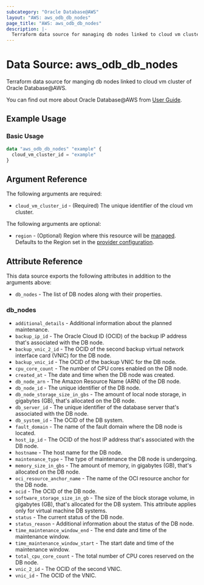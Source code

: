 ```yaml
---
subcategory: "Oracle Database@AWS"
layout: "AWS: aws_odb_db_nodes"
page_title: "AWS: aws_odb_db_nodes"
description: |-
  Terraform data source for managing db nodes linked to cloud vm cluster of Oracle Database@AWS.
---
```


# Data Source: aws_odb_db_nodes

Terraform data source for manging db nodes linked to cloud vm cluster of Oracle Database@AWS.

You can find out more about Oracle Database@AWS from [User Guide](https://docs.aws.amazon.com/odb/latest/UserGuide/what-is-odb.html).

## Example Usage

### Basic Usage

```terraform
data "aws_odb_db_nodes" "example" {
  cloud_vm_cluster_id = "example"
}
```

## Argument Reference

The following arguments are required:

* `cloud_vm_cluster_id` - (Required) The unique identifier of the cloud vm cluster.

The following arguments are optional:

* `region` - (Optional) Region where this resource will be [managed](https://docs.aws.amazon.com/general/latest/gr/rande.html#regional-endpoints). Defaults to the Region set in the [provider configuration](https://registry.terraform.io/providers/hashicorp/aws/latest/docs#aws-configuration-reference).

## Attribute Reference

This data source exports the following attributes in addition to the arguments above:

* `db_nodes` - The list of DB nodes along with their properties.

### db_nodes

* `additional_details` - Additional information about the planned maintenance.
* `backup_ip_id` - The Oracle Cloud ID (OCID) of the backup IP address that's associated with the DB node.
* `backup_vnic_2_id` - The OCID of the second backup virtual network interface card (VNIC) for the DB node.
* `backup_vnic_id` - The OCID of the backup VNIC for the DB node.
* `cpu_core_count` - The number of CPU cores enabled on the DB node.
* `created_at` - The date and time when the DB node was created.
* `db_node_arn` - The Amazon Resource Name (ARN) of the DB node.
* `db_node_id` - The unique identifier of the DB node.
* `db_node_storage_size_in_gbs` - The amount of local node storage, in gigabytes (GB), that's allocated on the DB node.
* `db_server_id` - The unique identifier of the database server that's associated with the DB node.
* `db_system_id` - The OCID of the DB system.
* `fault_domain` - The name of the fault domain where the DB node is located.
* `host_ip_id` - The OCID of the host IP address that's associated with the DB node.
* `hostname` - The host name for the DB node.
* `maintenance_type` - The type of maintenance the DB node is undergoing.
* `memory_size_in_gbs` - The amount of memory, in gigabytes (GB), that's allocated on the DB node.
* `oci_resource_anchor_name` - The name of the OCI resource anchor for the DB node.
* `ocid` - The OCID of the DB node.
* `software_storage_size_in_gb` - The size of the block storage volume, in gigabytes (GB), that's allocated for the DB system. This attribute applies only for virtual machine DB systems.
* `status` - The current status of the DB node.
* `status_reason` - Additional information about the status of the DB node.
* `time_maintenance_window_end` - The end date and time of the maintenance window.
* `time_maintenance_window_start` - The start date and time of the maintenance window.
* `total_cpu_core_count` - The total number of CPU cores reserved on the DB node.
* `vnic_2_id` - The OCID of the second VNIC.
* `vnic_id` - The OCID of the VNIC.
